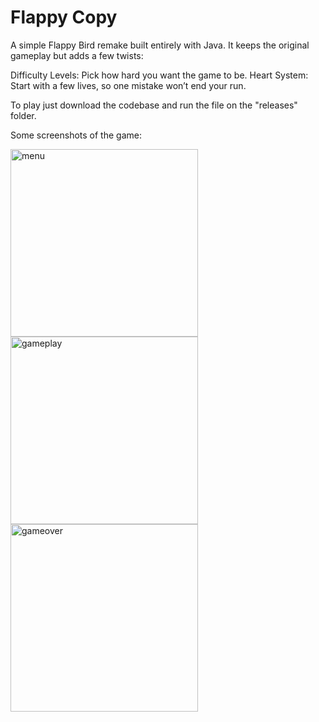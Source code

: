 # Flappy Copy
A simple Flappy Bird remake built entirely with Java. It keeps the original gameplay but adds a few twists:

Difficulty Levels: Pick how hard you want the game to be.
Heart System: Start with a few lives, so one mistake won’t end your run.

To play just download the codebase and run the file on the "releases" folder.

Some screenshots of the game:

<img width="300" alt="menu" src="https://github.com/user-attachments/assets/1a3be365-be35-406e-a4a0-1e075dfd2d8b">
<img width="300" alt="gameplay" src="https://github.com/user-attachments/assets/b5189b2b-23bc-4cc2-b871-989ebf256515">
<img width="300" alt="gameover" src="https://github.com/user-attachments/assets/722f26dd-0fa9-4c52-a1e9-24920b0e8f03">
